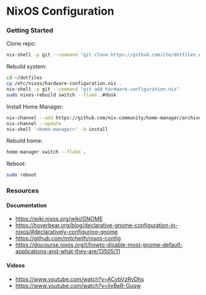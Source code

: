 # NixOS Configuration

### Getting Started

Clone repo:

```sh
nix-shell -p git --command "git clone https://github.com/cte/dotfiles.git"
```

Rebuild system:

```sh
cd ~/dotfiles
cp /etc/nixos/hardware-configuration.nix .
nix-shell -p git --command "git add hardware-configuration.nix"
sudo nixos-rebuild switch --flake .#dusk
```

Install Home Manager:

```sh
nix-channel --add https://github.com/nix-community/home-manager/archive/release-24.11.tar.gz home-manager
nix-channel --update
nix-shell '<home-manager>' -A install
```

Rebuild home:

```sh
home-manager switch --flake .
```

Reboot:

```sh
sudo reboot
```

### Resources

#### Documentation
- https://wiki.nixos.org/wiki/GNOME
- https://hoverbear.org/blog/declarative-gnome-configuration-in-nixos/#declaratively-configuring-gnome
- https://github.com/mitchellh/nixos-config
- https://discourse.nixos.org/t/howto-disable-most-gnome-default-applications-and-what-they-are/13505/11

#### Videos
- https://www.youtube.com/watch?v=ACybVzRvDhs
- https://www.youtube.com/watch?v=IiyBeR-Guqw
